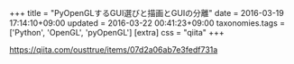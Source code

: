 +++
title = "PyOpenGLするGUI選びと描画とGUIの分離"
date = 2016-03-19 17:14:10+09:00
updated = 2016-03-22 00:41:23+09:00
taxonomies.tags = ['Python', 'OpenGL', 'pyOpenGL']
[extra]
css = "qiita"
+++

<https://qiita.com/ousttrue/items/07d2a06ab7e3fedf731a>

